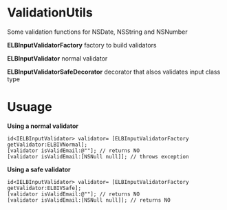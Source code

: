 # ValidationUtils
Some validation functions for NSDate, NSString and NSNumber

**ELBInputValidatorFactory** factory to build validators

**ELBInputValidator** normal validator

**ELBInputValidatorSafeDecorator** decorator that alsos validates input class type

# Usuage

**Using a normal validator**
```
id<IELBInputValidator> validator= [ELBInputValidatorFactory getValidator:ELBIVNormal];
[validator isValidEmail:@""]; // returns NO
[validator isValidEmail:[NSNull null]]; // throws exception
```

**Using a safe validator**
```
id<IELBInputValidator> validator= [ELBInputValidatorFactory getValidator:ELBIVSafe];
[validator isValidEmail:@""]; // returns NO
[validator isValidEmail:[NSNull null]]; // returns NO
```












